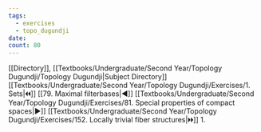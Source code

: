```yaml
---
tags:
  - exercises
  - topo_dugundji
date: 
count: 80
---
```

[[Directory]], [[Textbooks/Undergraduate/Second Year/Topology Dugundji/Topology Dugundji|Subject Directory]]
[[Textbooks/Undergraduate/Second Year/Topology Dugundji/Exercises/1. Sets|🞀🞀]] [[79. Maximal filterbases|◀]] [[Textbooks/Undergraduate/Second Year/Topology Dugundji/Exercises/81. Special properties of compact spaces|▶]] [[Textbooks/Undergraduate/Second Year/Topology Dugundji/Exercises/152. Locally trivial fiber structures|🞂🞂]]
1. 